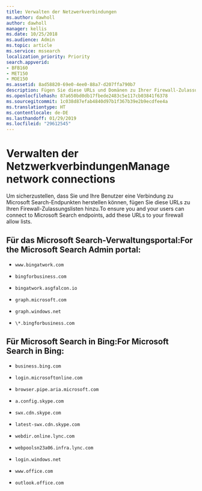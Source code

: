```yaml
---
title: Verwalten der Netzwerkverbindungen
ms.author: dawholl
author: dawholl
manager: kellis
ms.date: 10/25/2018
ms.audience: Admin
ms.topic: article
ms.service: mssearch
localization_priority: Priority
search.appverid:
- BFB160
- MET150
- MOE150
ms.assetid: 8ad58820-69e0-4ee0-88a7-d207ffa790b7
description: Fügen Sie diese URLs und Domänen zu Ihrer Firewall-Zulassungsliste hinzu, damit Ihre Benutzer ganz einfach auf Microsoft Search zugreifen können.
ms.openlocfilehash: 87a650bd0db17fbede2483c5e117cb03841f6378
ms.sourcegitcommit: 1c038d87efab4840d97b1f367b39e2b9ecdfee4a
ms.translationtype: HT
ms.contentlocale: de-DE
ms.lasthandoff: 01/29/2019
ms.locfileid: "29612545"
---
```

# <a name="manage-network-connections"></a><span data-ttu-id="22522-103">Verwalten der Netzwerkverbindungen</span><span class="sxs-lookup"><span data-stu-id="22522-103">Manage network connections</span></span>

<span data-ttu-id="22522-104">Um sicherzustellen, dass Sie und Ihre Benutzer eine Verbindung zu Microsoft Search-Endpunkten herstellen können, fügen Sie diese URLs zu Ihren Firewall-Zulassungslisten hinzu.</span><span class="sxs-lookup"><span data-stu-id="22522-104">To ensure you and your users can connect to Microsoft Search endpoints, add these URLs to your firewall allow lists.</span></span>
  
## <a name="for-the-microsoft-search-admin-portal"></a><span data-ttu-id="22522-105">Für das Microsoft Search-Verwaltungsportal:</span><span class="sxs-lookup"><span data-stu-id="22522-105">For the Microsoft Search Admin portal:</span></span>

- `www.bingatwork.com`
    
- `bingforbusiness.com`
    
- `bingatwork.asgfalcon.io`
    
- `graph.microsoft.com`
    
- `graph.windows.net`
    
- `\*.bingforbusiness.com`
    
## <a name="for-microsoft-search-in-bing"></a><span data-ttu-id="22522-106">Für Microsoft Search in Bing:</span><span class="sxs-lookup"><span data-stu-id="22522-106">For Microsoft Search in Bing:</span></span>

- `business.bing.com`
    
- `login.microsoftonline.com`
    
- `browser.pipe.aria.microsoft.com`
    
- `a.config.skype.com`
    
- `swx.cdn.skype.com`
    
- `latest-swx.cdn.skype.com`
    
- `webdir.online.lync.com`
    
- `webpoolsn23a06.infra.lync.com`
    
- `login.windows.net`
    
- `www.office.com`
    
- `outlook.office.com`
